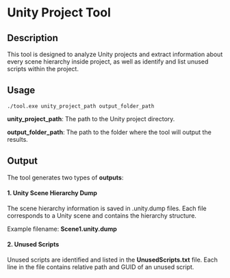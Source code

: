 # Unity Project Tool

## Description

This tool is designed to analyze Unity projects and extract information about every scene hierarchy inside project, as well as identify and list unused scripts within the project.

## Usage
```
./tool.exe unity_project_path output_folder_path
```
**unity_project_path**: The path to the Unity project directory.

**output_folder_path**: The path to the folder where the tool will output the results.

## Output
The tool generates two types of **outputs**:

#### 1. Unity Scene Hierarchy Dump
The scene hierarchy information is saved in .unity.dump files. Each file corresponds to a Unity scene and contains the hierarchy structure.

Example filename: **Scene1.unity.dump**

#### 2. Unused Scripts
Unused scripts are identified and listed in the **UnusedScripts.txt** file. Each line in the file contains relative path and GUID of an unused script.